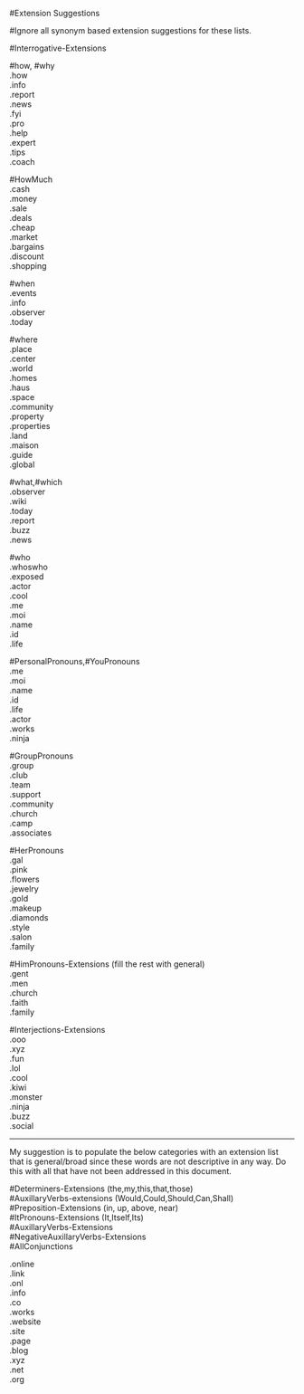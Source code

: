 #Extension Suggestions  
  
#Ignore all synonym based extension suggestions for these lists.  
  
#Interrogative-Extensions  
  
#how, #why  
.how  
.info  
.report  
.news  
.fyi  
.pro  
.help  
.expert  
.tips  
.coach  
  
#HowMuch  
.cash  
.money  
.sale  
.deals  
.cheap  
.market  
.bargains  
.discount  
.shopping  
  
  
#when  
.events  
.info  
.observer  
.today  
  
  
#where  
.place  
.center  
.world  
.homes  
.haus  
.space  
.community  
.property  
.properties  
.land  
.maison  
.guide  
.global  
  
  
  
#what,#which  
.observer  
.wiki  
.today  
.report  
.buzz  
.news  
  
  
#who  
.whoswho  
.exposed  
.actor  
.cool  
.me  
.moi  
.name  
.id  
.life  
  
  
  
#PersonalPronouns,#YouPronouns  
.me  
.moi  
.name  
.id  
.life  
.actor  
.works  
.ninja  
  
#GroupPronouns  
.group  
.club  
.team  
.support  
.community  
.church  
.camp  
.associates  
  
  
#HerPronouns  
.gal  
.pink  
.flowers  
.jewelry  
.gold  
.makeup  
.diamonds  
.style  
.salon  
.family  
  
#HimPronouns-Extensions (fill the rest with general)  
.gent  
.men  
.church  
.faith  
.family  
  
#Interjections-Extensions  
.ooo  
.xyz  
.fun  
.lol  
.cool  
.kiwi  
.monster  
.ninja  
.buzz  
.social  
  
  
  
______  
  
My suggestion is to populate the below categories with an extension list that is general/broad since these words are not descriptive in any way. Do this with all that have not been addressed in this document.  
  
#Determiners-Extensions (the,my,this,that,those)  
#AuxillaryVerbs-extensions (Would,Could,Should,Can,Shall)  
#Preposition-Extensions (in, up, above, near)  
#ItPronouns-Extensions (It,Itself,Its)  
#AuxillaryVerbs-Extensions  
#NegativeAuxillaryVerbs-Extensions  
#AllConjunctions  
  
  
  
.online  
.link  
.onl  
.info  
.co  
.works  
.website  
.site  
.page  
.blog  
.xyz  
.net  
.org  
  
  
  
  
  
  
  
  
  
  
